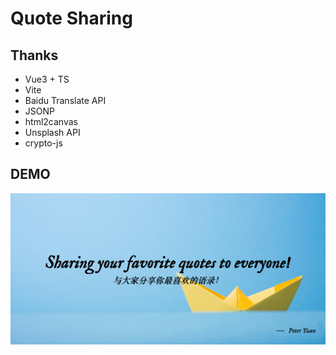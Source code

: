 # Quote Sharing

## Thanks

-   Vue3 + TS
-   Vite
-   Baidu Translate API
-   JSONP
-   html2canvas
-   Unsplash API
-   crypto-js

## DEMO

![Quote Sharing](./QuoteSharing.png)
